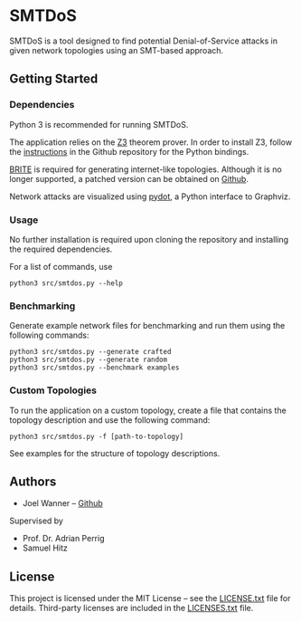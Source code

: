 # SMTDoS

SMTDoS is a tool designed to find potential Denial-of-Service attacks
in given network topologies using an SMT-based approach.

## Getting Started

### Dependencies

Python 3 is recommended for running SMTDoS.

The application relies on the [Z3](http://z3prover.github.io) theorem prover.
In order to install Z3, follow the [instructions](https://github.com/Z3Prover/z3#python)
in the Github repository for the Python bindings.

[BRITE](https://www.cs.bu.edu/brite) is required for generating internet-like topologies.
Although it is no longer supported, a patched version can be obtained on
[Github](https://github.com/joelwanner/brite-patch).

Network attacks are visualized using [pydot](https://github.com/erocarrera/pydot),
a Python interface to Graphviz.

### Usage

No further installation is required upon cloning the repository and installing the required dependencies.

For a list of commands, use

```
python3 src/smtdos.py --help
```

### Benchmarking

Generate example network files for benchmarking and run them using the following commands:

```
python3 src/smtdos.py --generate crafted
python3 src/smtdos.py --generate random
python3 src/smtdos.py --benchmark examples
```

### Custom Topologies

To run the application on a custom topology, create a file that contains the topology description
and use the following command:

```
python3 src/smtdos.py -f [path-to-topology]
```

See examples for the structure of topology descriptions.

## Authors

* Joel Wanner – [Github](https://github.com/joelwanner)

Supervised by
* Prof. Dr. Adrian Perrig
* Samuel Hitz

## License

This project is licensed under the MIT License – see the [LICENSE.txt](LICENSE.txt) file for details.
Third-party licenses are included in the [LICENSES.txt](LICENSES.txt) file.
